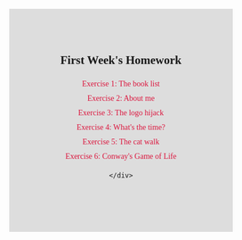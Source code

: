 <html lang="en">
<head>
    <meta charset="UTF-8">
    <meta http-equiv="X-UA-Compatible" content="IE=edge">
    <meta name="viewport" content="width=device-width, initial-scale=1.0">
    <title>Document</title>
    <style>
        .container{
            width:60%;
            margin: 5% 18%;
            padding: 50px;
            text-align: center;
            background-color: #ddd;
            font-family: 'Times New Roman', Times, serif;
            min-height: 300px;
        }
        ul{
            list-style-type: none;
            line-height: 26px;
            padding-inline-start: 0;
        }
        a{
            text-decoration: none;
            color: crimson;
        }
    </style>
</head>
<body>
    <div class="container">
    <h2>First Week's Homework</h2>
    <ul>
        <li><a target="_blank" href="https://halehfa.github.io/Browsers-Week-1/ex1-bookList/">Exercise 1: The book list</a></li>
        <li><a target="_blank"  href="https://halehfa.github.io/Browsers-Week-1/ex2-aboutMe/">Exercise 2: About me</a></li>
        <li><a target="_blank"  href="https://halehfa.github.io/Browsers-Week-1/ex3-hijackLogo.js">Exercise 3: The logo hijack</a></li>
        <li><a target="_blank"  href="https://halehfa.github.io/Browsers-Week-1/ex4-whatsTheTime">Exercise 4: What's the time?</a></li>
        <li><a target="_blank"  href="https://halehfa.github.io/Browsers-Week-1/ex5-catWalk/">Exercise 5: The cat walk</a></li>
        <li><a target="_blank"  href="https://halehfa.github.io/Browsers-Week-1/ex6-gameOfLife/">Exercise 6: Conway's Game of Life</a></li>
    </ul>
    
    </div>
</body>
</html>
